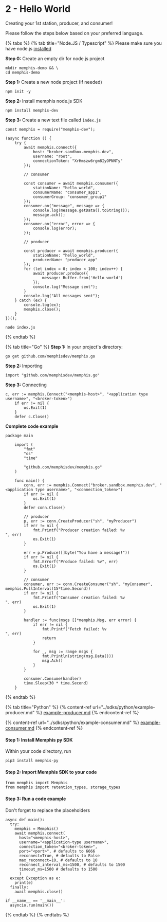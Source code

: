 # 2 - Hello World

Creating your 1st station, producer, and consumer!

Please follow the steps below based on your preferred language.

{% tabs %}
{% tab title="Node.JS / Typescript" %}
Please make sure you have node.js [installed](https://nodejs.org/en/download/)



**Step 0:** Create an empty dir for node.js project

```
mkdir memphis-demo && \
cd memphis-demo
```

**Step 1:** Create a new node project (If needed)

```
npm init -y
```

**Step 2:** Install memphis node.js SDK

```
npm install memphis-dev
```

**Step 3:** Create a new text file called `index.js`

```
const memphis = require("memphis-dev");

(async function () {
    try {
        await memphis.connect({
            host: "broker.sandbox.memphis.dev",
            username: "root",
            connectionToken: "XrHmszw6rgm8IyOPNNTy"
        });
        
        // consumer
        
        const consumer = await memphis.consumer({
            stationName: "hello_world",
            consumerName: "consumer_app1",
            consumerGroup: "consumer_group1"
        });
        consumer.on("message", message => {
            console.log(message.getData().toString());
            message.ack();
        });
        consumer.on("error", error => {
            console.log(error);
        });

        // producer

        const producer = await memphis.producer({
            stationName: "hello_world",
            producerName: "producer_app"
        });
        for (let index = 0; index < 100; index++) {
            await producer.produce({
                message: Buffer.from('Hello world')
            });
            console.log("Message sent");
        }
        console.log("All messages sent");
    } catch (ex) {
        console.log(ex);
        memphis.close();
    }
})();
```

```
node index.js
```
{% endtab %}

{% tab title="Go" %}
**Step 1:** In your project's directory:

```
go get github.com/memphisdev/memphis.go
```

**Step 2:** Importing

```
import "github.com/memphisdev/memphis.go"
```

**Step 3:** Connecting

```
c, err := memphis.Connect("<memphis-host>", "<application type username>", "<broker-token>")
	if err != nil {
		os.Exit(1)
	}
	defer c.Close()
```

**Complete code example**

```
package main

    import (
        "fmt"
        "os"
        "time"
    
        "github.com/memphisdev/memphis.go"
    )
    
    func main() {
        conn, err := memphis.Connect("broker.sandbox.memphis.dev", "<application type username>", "<connection_token>")
        if err != nil {
            os.Exit(1)
        }
        defer conn.Close()
    
        // producer
        p, err := conn.CreateProducer("sh", "myProducer")
        if err != nil {
            fmt.Printf("Producer creation failed: %v
", err)
            os.Exit(1)
        }
    
        err = p.Produce([]byte("You have a message!"))
        if err != nil {
            fmt.Errorf("Produce failed: %v", err)
            os.Exit(1)
        }
    
        // consumer
        consumer, err := conn.CreateConsumer("sh", "myConsumer", memphis.PullInterval(15*time.Second))
        if err != nil {
            fmt.Printf("Consumer creation failed: %v
", err)
            os.Exit(1)
        }
    
        handler := func(msgs []*memphis.Msg, err error) {
            if err != nil {
                fmt.Printf("Fetch failed: %v
", err)
                return
            }
    
            for _, msg := range msgs {
                fmt.Println(string(msg.Data()))
                msg.Ack()
            }
        }
    
        consumer.Consume(handler)
        time.Sleep(30 * time.Second)
    }
```
{% endtab %}

{% tab title="Python" %}
{% content-ref url="../sdks/python/example-producer.md" %}
[example-producer.md](../sdks/python/example-producer.md)
{% endcontent-ref %}

{% content-ref url="../sdks/python/example-consumer.md" %}
[example-consumer.md](../sdks/python/example-consumer.md)
{% endcontent-ref %}



#### Step 1: Install Memphis py SDK

Within your code directory, run

```
pip3 install memphis-py
```

#### Step 2: Import Memphis SDK to your code

```
from memphis import Memphis
from memphis import retention_types, storage_types
```

#### Step 3: Run a code example

Don't forget to replace the placeholders

```
async def main():
  try:
    memphis = Memphis()
    await memphis.connect(
      host="<memphis-host>",
      username="<application-type username>",
      connection_token="<broker-token>",
      port="<port>", # defaults to 6666
      reconnect=True, # defaults to False
      max_reconnect=10, # defaults to 10
      reconnect_interval_ms=1500, # defaults to 1500
      timeout_ms=1500 # defaults to 1500
      )
  except Exception as e:
    print(e)
  finally:
    await memphis.close()

if __name__ == '__main__':
  asyncio.run(main())
```
{% endtab %}
{% endtabs %}





